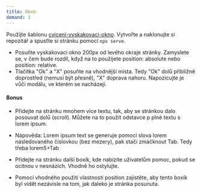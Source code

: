 ```yaml
---
title: Okno
demand: 1
---
```


Použijte šablonu [cviceni-vyskakovaci-okno](https://github.com/Czechitas-podklady-WEB/cviceni-vyskakovaci-okno).
Vytvořte a naklonujte si repozitář a spusťte si stránku pomocí `npx serve`.

- Posuňte vyskakovací okno 200px od levého okraje stránky. Zamyslete se, v čem bude rozdíl, když na to použijete position: absolute nebo position: relative.
- Tlačítka "Ok" a "X" posuňte na vhodnější místa.
  Tedy "Ok" dolů přibližně doprostřed (nemusí být přesně), "X" doprava nahoru.
  Napozicujte je vůči modálu, ve kterém se nacházejí.

#### Bonus

- Přidejte na stránku mnohem více textu, tak, aby se stránkou dalo posouvat dolů (scroll). Můžete na to použít odstavce p plné textu s lorem ipsum.
- Nápověda:
  Lorem ipsum text se generuje pomocí slova lorem následovaného číslovkou (bez mezery), pak stačí zmáčknout Tab.
  Tedy třeba lorem5+Tab

- Přidejte na stránku další boxík, kde nabízíte uživatelům pomoc, pokud se ocitnou v nesnázích. Vhodně ho ostylujte.
- Pomocí vhodného použití vlastnosti position zajistěte, aby tento boxík byl vidět nezávisle na tom, jak daleko je stránka posunuta.
